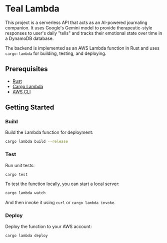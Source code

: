 # Teal Lambda

This project is a serverless API that acts as an AI-powered journaling companion. It uses Google's Gemini model to provide therapeutic-style responses to user's daily "tells" and tracks their emotional state over time in a DynamoDB database.

The backend is implemented as an AWS Lambda function in Rust and uses `cargo-lambda` for building, testing, and deploying.

## Prerequisites

- [Rust](https://www.rust-lang.org/tools/install)
- [Cargo Lambda](https://www.cargo-lambda.info/guide/installation.html)
- [AWS CLI](https://aws.amazon.com/cli/)

## Getting Started

### Build

Build the Lambda function for deployment:

```bash
cargo lambda build --release
```

### Test

Run unit tests:

```bash
cargo test
```

To test the function locally, you can start a local server:

```bash
cargo lambda watch
```

And then invoke it using `curl` or `cargo lambda invoke`.

### Deploy

Deploy the function to your AWS account:

```bash
cargo lambda deploy
```